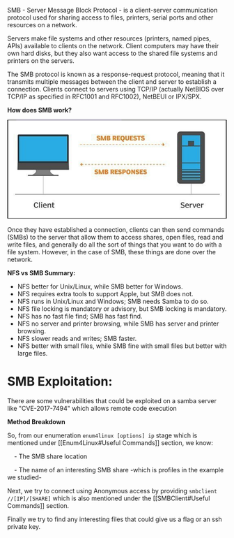 SMB - Server Message Block Protocol - is a client-server communication protocol used for sharing access to files, printers, serial ports and other resources on a network. 

Servers make file systems and other resources (printers, named pipes, APIs) available to clients on the network. Client computers may have their own hard disks, but they also want access to the shared file systems and printers on the servers.

The SMB protocol is known as a response-request protocol, meaning that it transmits multiple messages between the client and server to establish a connection. Clients connect to servers using TCP/IP (actually NetBIOS over TCP/IP as specified in RFC1001 and RFC1002), NetBEUI or IPX/SPX.

**How does SMB work?**  

![](../../../Attachments/Pasted%20image%2020231105005523.png)

Once they have established a connection, clients can then send commands (SMBs) to the server that allow them to access shares, open files, read and write files, and generally do all the sort of things that you want to do with a file system. However, in the case of SMB, these things are done over the network.


**NFS vs SMB Summary:**

- NFS better for Unix/Linux, while SMB better for Windows.
- NFS requires extra tools to support Apple, but SMB does not.
- NFS runs in Unix/Linux and Windows; SMB needs Samba to do so.
- NFS file locking is mandatory or advisory, but SMB locking is mandatory.
- NFS has no fast file find; SMB has fast find.
- NFS no server and printer browsing, while SMB has server and printer browsing.
- NFS slower reads and writes; SMB faster.
- NFS better with small files, while SMB fine with small files but better with large files.
# SMB Exploitation:

There are some vulnerabilities that could be exploited on a samba server like "CVE-2017-7494" which allows remote code execution

**Method Breakdown**

So, from our enumeration `enum4linux [options] ip` stage which is mentioned under [[Enum4Linux#Useful Commands]] section, we know:

    - The SMB share location

    - The name of an interesting SMB share -which is profiles in the example we studied-

Next, we try to connect using Anonymous access by providing `smbclient //[IP]/[SHARE]` which is also mentioned under the [[SMBClient#Useful Commands]] section.

Finally we try to find any interesting files that could give us a flag or an ssh private key.
